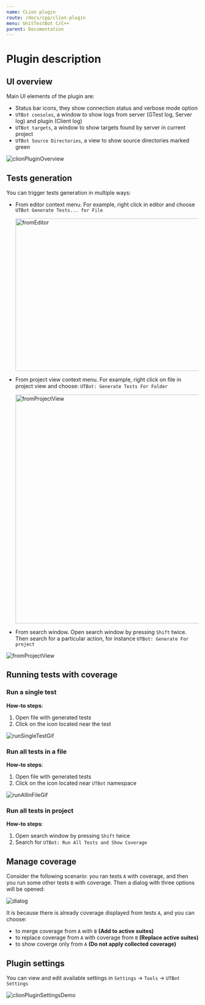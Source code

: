 ```yaml
---
name: CLion plugin
route: /docs/cpp/clion-plugin
menu: UnitTestBot C/C++
parent: Documentation
---
```


# Plugin description

## UI overview

Main UI elements of the plugin are:
- Status bar icons, they show connection status and verbose mode option
- `UTBot consoles`, a window to show logs from server (GTest log, Server log) and plugin (Client log)
- `UTBot targets`, a window to show targets found by server in current project
- `UTBot Source Directories`, a view to show source directories marked green

![clionPluginOverview](https://github.com/UnitTestBot/unittestbot.github.io/blob/source/resources/images/clion_plugin/overview.png?raw=true)

## Tests generation

You can trigger tests generation in multiple ways:
- From editor context menu. For example, right click in editor and choose `UTBot Generate Tests... for File`

  <img src="https://github.com/UnitTestBot/unittestbot.github.io/blob/source/resources/images/clion_plugin/generate/from-editor.png?raw=true" alt="fromEditor" height="400" width="500"></img>

- From project view context menu. For example, right click on file in project view and choose: 
`UTBot: Generate Tests For Folder`

  <img src="https://github.com/UnitTestBot/unittestbot.github.io/blob/source/resources/images/clion_plugin/generate/from-project-view.png?raw=true" alt="fromProjectView" height="600"></img>
- From search window. Open search window by pressing `Shift` twice. Then search for a particular 
action, for instance `UTBot: Generate For project`

![fromProjectView](https://github.com/UnitTestBot/unittestbot.github.io/blob/source/resources/images/clion_plugin/generate/trigger-from-search.png?raw=true)

## Running tests with coverage

### Run a single test

**How-to steps**:

1. Open file with generated tests
2. Click on the icon located near the test

![runSingleTestGif](https://github.com/UnitTestBot/unittestbot.github.io/blob/source/resources/gifs/clion_plugin/run/run-single-test.gif?raw=true)

### Run all tests in a file

**How-to steps**:

1. Open file with generated tests
2. Click on the icon located near `UTBot` namespace

![runAllInFileGif](https://github.com/UnitTestBot/unittestbot.github.io/blob/source/resources/gifs/clion_plugin/run/run-all-in-file.gif?raw=true)

### Run all tests in project 

**How-to steps**:

1. Open search window by pressing `Shift` twice
2. Search for `UTBot: Run All Tests and Show Coverage`

## Manage coverage

Consider the following scenario: you ran tests `A` with coverage, and then you run 
some other tests `B` with coverage. Then a dialog with three options will be opened: 

![dialog](https://github.com/UnitTestBot/unittestbot.github.io/blob/source/resources/images/clion_plugin/coverage/dialog.png?raw=true)

It is because there is already coverage displayed 
from tests `A`, and you can choose:
- to merge coverage from `A` with `B` **(Add to active suites)**
- to replace coverage from `A` with coverage from `B` **(Replace active suites)**
- to show coverge only from `A` **(Do not apply collected coverage)**


## Plugin settings

You can view and edit available settings in `Settings` -> `Tools` -> `UTBot Settings`

![clionPluginSettingsDemo](https://github.com/UnitTestBot/unittestbot.github.io/blob/source/resources/gifs/clion_plugin/settings-demo.gif?raw=true)

